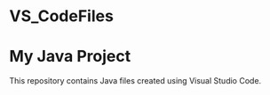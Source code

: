 # VS_CodeFiles
# My Java Project

This repository contains Java files created using Visual Studio Code.
